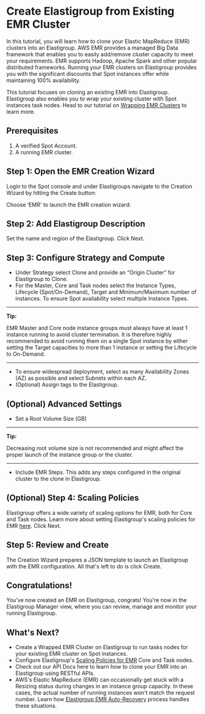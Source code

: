 # Create Elastigroup from Existing EMR Cluster

In this tutorial, you will learn how to clone your Elastic MapReduce (EMR) clusters into an Elastigroup. AWS EMR provides a managed Big Data framework that enables you to easily add/remove cluster capacity to meet your requirements. EMR supports Hadoop, Apache Spark and other popular distributed frameworks. Running your EMR clusters on Elastigroup provides you with the significant discounts that Spot instances offer while maintaining 100% availability.

This tutorial focuses on cloning an existing EMR into Elastigroup. Elastigroup also enables you to wrap your existing cluster with Spot instances task nodes. Head to our tutorial on [Wrapping EMR Clusters](elastigroup/tools-integrations/elastic-mapreduce/advanced-import-use-bootstrap-and-configuration-files) to learn more.

## Prerequisites

1. A verified Spot Account.
2. A running EMR cluster.

## Step 1: Open the EMR Creation Wizard

Login to the Spot console and under Elastigroups navigate to the Creation Wizard by hitting the Create button:

Choose ‘EMR' to launch the EMR creation wizard:

## Step 2: Add Elastigroup Description

Set the name and region of the Elastigroup. Click Next.

## Step 3: Configure Strategy and Compute

- Under Strategy select Clone and provide an “Origin Cluster” for Elastigroup to Clone.
- For the Master, Core and Task nodes select the Instance Types, Lifecycle (Spot/On-Demand), Target and Minimum/Maximum number of instances. To ensure Spot availability select multiple Instance Types.

---

**Tip:**

EMR Master and Core node instance groups must always have at least 1 instance running to avoid cluster termination. It is therefore highly recommended to avoid running them on a single Spot instance by either setting the Target capacities to more than 1 instance or setting the Lifecycle to On-Demand.

---

- To ensure widespread deployment, select as many Availability Zones (AZ) as possible and select Subnets within each AZ.
- (Optional) Assign tags to the Elastigroup.

## (Optional) Advanced Settings

- Set a Root Volume Size (GB)

---

**Tip:**

Decreasing root volume size is not recommended and might affect the proper launch of the instance group or the cluster.

---

- Include EMR Steps. This adds any steps configured in the original cluster to the clone in Elastigroup.

## (Optional) Step 4: Scaling Policies

Elastigroup offers a wide variety of scaling options for EMR, both for Core and Task nodes. Learn more about setting Elastigroup's scaling policies for EMR [here](https://api.spotinst.com/integration-docs/elastigroup/services-integrations/elastic-mapreduce/scaling-policies-for-emr/). Click Next.

## Step 5: Review and Create

The Creation Wizard prepares a JSON template to launch an Elastigroup with the EMR configuration. All that's left to do is click Create.

## Congratulations!

You've now created an EMR on Elastigroup, congrats! You're now in the Elastigroup Manager view, where you can review, manage and monitor your running Elastigroup.

## What's Next?

- Create a Wrapped EMR Cluster on Elastigroup to run tasks nodes for your existing EMR cluster on Spot instances.
- Configure Elastigroup's [Scaling Policies for EMR](elastigroup/tools-integrations/elastic-mapreduce/scaling-policies-for-emr) Core and Task nodes.
- Check out our API Docs here to learn how to clone your EMR into an Elastigroup using RESTful APIs.
- AWS's Elastic MapReduce (EMR) can occasionally get stuck with a Resizing status during changes in an instance group capacity. In these cases, the actual number of running instances won't match the request number. Learn how [Elastigroup EMR Auto-Recovery](elastigroup/tools-integrations/elastic-mapreduce/elastigroup-auto-recover-for-emr) process handles these situations.
